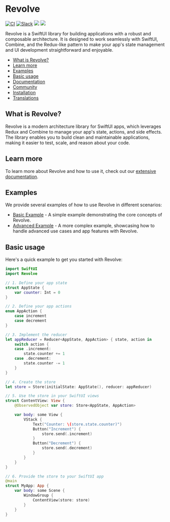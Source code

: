 # Revolve

[![CI](https://github.com/YOUR_GITHUB_USERNAME/Revolve/workflows/CI/badge.svg)](https://github.com/YOUR_GITHUB_USERNAME/Revolve/actions?query=workflow%3ACI)
[![Slack](https://img.shields.io/badge/slack-chat-informational.svg?label=Slack&logo=slack)](https://www.YOUR_SLACK_INVITE_LINK.com)
[![](https://img.shields.io/endpoint?url=https%3A%2F%2Fswiftpackageindex.com%2Fapi%2Fpackages%2FYOUR_GITHUB_USERNAME%2FRevolve%2Fbadge%3Ftype%3Dswift-versions)](https://swiftpackageindex.com/YOUR_GITHUB_USERNAME/Revolve)
[![](https://img.shields.io/endpoint?url=https%3A%2F%2Fswiftpackageindex.com%2Fapi%2Fpackages%2FYOUR_GITHUB_USERNAME%2FRevolve%2Fbadge%3Ftype%3Dplatforms)](https://swiftpackageindex.com/YOUR_GITHUB_USERNAME/Revolve)

Revolve is a SwiftUI library for building applications with a robust and composable architecture. It is designed to work seamlessly with SwiftUI, Combine, and the Redux-like pattern to make your app's state management and UI development straightforward and enjoyable.

* [What is Revolve?](#what-is-revolve)
* [Learn more](#learn-more)
* [Examples](#examples)
* [Basic usage](#basic-usage)
* [Documentation](#documentation)
* [Community](#community)
* [Installation](#installation)
* [Translations](#translations)

## What is Revolve?

Revolve is a modern architecture library for SwiftUI apps, which leverages Redux and Combine to manage your app's state, actions, and side effects. The library enables you to build clean and maintainable applications, making it easier to test, scale, and reason about your code.

## Learn more

To learn more about Revolve and how to use it, check out our [extensive documentation](https://github.com/YOUR_GITHUB_USERNAME/Revolve/wiki).

## Examples

We provide several examples of how to use Revolve in different scenarios:

* [Basic Example](https://github.com/YOUR_GITHUB_USERNAME/Revolve/tree/main/Examples/BasicExample) - A simple example demonstrating the core concepts of Revolve.
* [Advanced Example](https://github.com/YOUR_GITHUB_USERNAME/Revolve/tree/main/Examples/AdvancedExample) - A more complex example, showcasing how to handle advanced use cases and app features with Revolve.

## Basic usage

Here's a quick example to get you started with Revolve:

```swift
import SwiftUI
import Revolve

// 1. Define your app state
struct AppState {
    var counter: Int = 0
}

// 2. Define your app actions
enum AppAction {
    case increment
    case decrement
}

// 3. Implement the reducer
let appReducer = Reducer<AppState, AppAction> { state, action in
    switch action {
    case .increment:
        state.counter += 1
    case .decrement:
        state.counter -= 1
    }
}

// 4. Create the store
let store = Store(initialState: AppState(), reducer: appReducer)

// 5. Use the store in your SwiftUI views
struct ContentView: View {
    @ObservedObject var store: Store<AppState, AppAction>

    var body: some View {
        VStack {
            Text("Counter: \(store.state.counter)")
            Button("Increment") {
                store.send(.increment)
            }
            Button("Decrement") {
                store.send(.decrement)
            }
        }
    }
}

// 6. Provide the store to your SwiftUI app
@main
struct MyApp: App {
    var body: some Scene {
        WindowGroup {
            ContentView(store: store)
        }
    }
}
```



